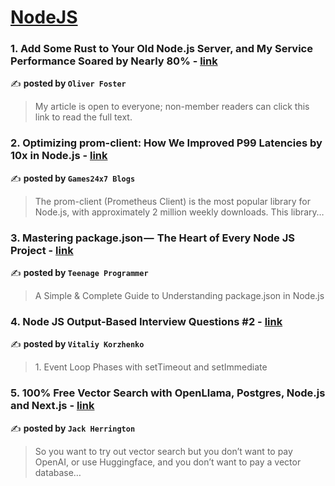 
<h1><a href=https://medium.com/tag/nodejs/recommended target="_blank" rel="noopener noreferrer">NodeJS</a></h1>
<h3>1. Add Some Rust to Your Old Node.js Server, and My Service Performance Soared by Nearly 80% - <a href="https://medium.com/@haiou-a/add-some-rust-to-your-old-node-js-server-and-my-service-performance-soared-by-nearly-80-2602c5076721" target="_blank" rel="noopener noreferrer">link</a></h3>

✍️ **posted by `Oliver Foster`**

<blockquote>My article is open to everyone; non-member readers can click this link to read the full text.</blockquote>

<h3>2. Optimizing prom-client: How We Improved P99 Latencies by 10x in Node.js - <a href="https://medium.com/@Games24x7Tech/optimizing-prom-client-how-we-improved-p99-latencies-by-10x-in-node-js-c3c2f6c68297" target="_blank" rel="noopener noreferrer">link</a></h3>

✍️ **posted by `Games24x7 Blogs`**

<blockquote>The prom-client (Prometheus Client) is the most popular library for Node.js, with approximately 2 million weekly downloads. This library…</blockquote>

<h3>3. Mastering package.json —  The Heart of Every Node JS Project - <a href="https://medium.com/javascript-in-plain-english/mastering-package-json-the-heart-of-every-node-js-project-b665a9cb82ab" target="_blank" rel="noopener noreferrer">link</a></h3>

✍️ **posted by `Teenage Programmer`**

<blockquote>A Simple & Complete Guide to Understanding package.json in Node.js</blockquote>

<h3>4. Node JS Output-Based Interview Questions #2 - <a href="https://medium.com/@vitaliykorzenkoua/node-js-output-based-interview-questions-2-523935bf0ae7" target="_blank" rel="noopener noreferrer">link</a></h3>

✍️ **posted by `Vitaliy Korzhenko`**

<blockquote>1. Event Loop Phases with setTimeout and setImmediate</blockquote>

<h3>5. 100% Free Vector Search with OpenLlama, Postgres, Node.js and Next.js - <a href="https://medium.com/javascript-in-plain-english/100-free-vector-search-with-openllama-postgres-nodejs-and-nextjs-e496856766f7" target="_blank" rel="noopener noreferrer">link</a></h3>

✍️ **posted by `Jack Herrington`**

<blockquote>So you want to try out vector search but you don’t want to pay OpenAI, or use Huggingface, and you don’t want to pay a vector database…</blockquote>

